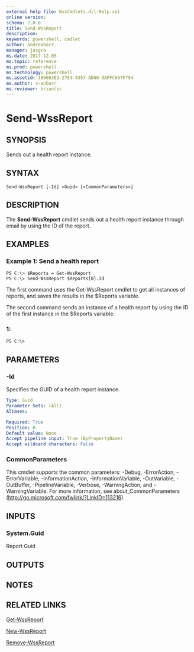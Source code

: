 ```yaml
---
external help file: WssCmdlets.dll-Help.xml
online version: 
schema: 2.0.0
title: Send-WssReport
description: 
keywords: powershell, cmdlet
author: andreabarr
manager: jasgro
ms.date: 2017-12-05
ms.topic: reference
ms.prod: powershell
ms.technology: powershell
ms.assetid: 106663E3-27E4-4357-AD60-9AFFC667F794
ms.author: v-anbarr
ms.reviewer: brianlic
---
```


# Send-WssReport

## SYNOPSIS
Sends out a health report instance.

## SYNTAX

```
Send-WssReport [-Id] <Guid> [<CommonParameters>]
```

## DESCRIPTION
The **Send-WssReport** cmdlet sends out a health report instance through email by using the ID of the report.

## EXAMPLES

### Example 1: Send a health report
```
PS C:\> $Reports = Get-WssReport
PS C:\> Send-WssReport $Reports[0].Id
```

The first command uses the Get-WssReport cmdlet to get all instances of reports, and saves the results in the $Reports variable.

The second command sends an instance of a health report by using the ID of the first instance in the $Reports variable.

### 1:
```
PS C:\>
```

## PARAMETERS

### -Id
Specifies the GUID of a health report instance.

```yaml
Type: Guid
Parameter Sets: (All)
Aliases: 

Required: True
Position: 0
Default value: None
Accept pipeline input: True (ByPropertyName)
Accept wildcard characters: False
```

### CommonParameters
This cmdlet supports the common parameters: -Debug, -ErrorAction, -ErrorVariable, -InformationAction, -InformationVariable, -OutVariable, -OutBuffer, -PipelineVariable, -Verbose, -WarningAction, and -WarningVariable. For more information, see about_CommonParameters (http://go.microsoft.com/fwlink/?LinkID=113216).

## INPUTS

### System.Guid
Report Guid

## OUTPUTS

## NOTES

## RELATED LINKS

[Get-WssReport](./Get-WssReport.md)

[New-WssReport](./New-WssReport.md)

[Remove-WssReport](./Remove-WssReport.md)

